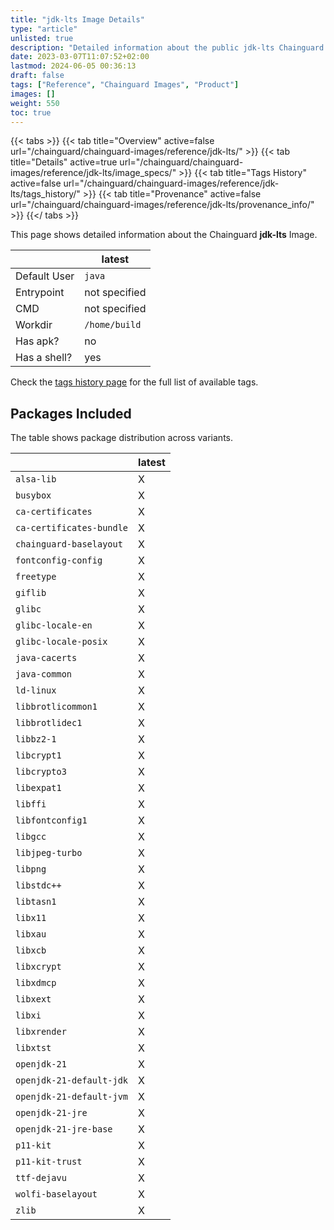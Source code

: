 ```yaml
---
title: "jdk-lts Image Details"
type: "article"
unlisted: true
description: "Detailed information about the public jdk-lts Chainguard Image."
date: 2023-03-07T11:07:52+02:00
lastmod: 2024-06-05 00:36:13
draft: false
tags: ["Reference", "Chainguard Images", "Product"]
images: []
weight: 550
toc: true
---
```


{{< tabs >}}
{{< tab title="Overview" active=false url="/chainguard/chainguard-images/reference/jdk-lts/" >}}
{{< tab title="Details" active=true url="/chainguard/chainguard-images/reference/jdk-lts/image_specs/" >}}
{{< tab title="Tags History" active=false url="/chainguard/chainguard-images/reference/jdk-lts/tags_history/" >}}
{{< tab title="Provenance" active=false url="/chainguard/chainguard-images/reference/jdk-lts/provenance_info/" >}}
{{</ tabs >}}

This page shows detailed information about the Chainguard **jdk-lts** Image.

|              | latest        |
|--------------|---------------|
| Default User | `java`        |
| Entrypoint   | not specified |
| CMD          | not specified |
| Workdir      | `/home/build` |
| Has apk?     | no            |
| Has a shell? | yes           |

Check the [tags history page](/chainguard/chainguard-images/reference/jdk-lts/tags_history/) for the full list of available tags.

## Packages Included
The table shows package distribution across variants.

|                          | latest |
|--------------------------|--------|
| `alsa-lib`               | X      |
| `busybox`                | X      |
| `ca-certificates`        | X      |
| `ca-certificates-bundle` | X      |
| `chainguard-baselayout`  | X      |
| `fontconfig-config`      | X      |
| `freetype`               | X      |
| `giflib`                 | X      |
| `glibc`                  | X      |
| `glibc-locale-en`        | X      |
| `glibc-locale-posix`     | X      |
| `java-cacerts`           | X      |
| `java-common`            | X      |
| `ld-linux`               | X      |
| `libbrotlicommon1`       | X      |
| `libbrotlidec1`          | X      |
| `libbz2-1`               | X      |
| `libcrypt1`              | X      |
| `libcrypto3`             | X      |
| `libexpat1`              | X      |
| `libffi`                 | X      |
| `libfontconfig1`         | X      |
| `libgcc`                 | X      |
| `libjpeg-turbo`          | X      |
| `libpng`                 | X      |
| `libstdc++`              | X      |
| `libtasn1`               | X      |
| `libx11`                 | X      |
| `libxau`                 | X      |
| `libxcb`                 | X      |
| `libxcrypt`              | X      |
| `libxdmcp`               | X      |
| `libxext`                | X      |
| `libxi`                  | X      |
| `libxrender`             | X      |
| `libxtst`                | X      |
| `openjdk-21`             | X      |
| `openjdk-21-default-jdk` | X      |
| `openjdk-21-default-jvm` | X      |
| `openjdk-21-jre`         | X      |
| `openjdk-21-jre-base`    | X      |
| `p11-kit`                | X      |
| `p11-kit-trust`          | X      |
| `ttf-dejavu`             | X      |
| `wolfi-baselayout`       | X      |
| `zlib`                   | X      |

